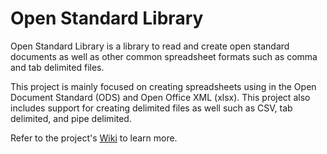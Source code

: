 # Open Standard Library

Open Standard Library is a library to read and create open standard documents as well as other common spreadsheet formats such as comma and tab delimited files. 

This project is mainly focused on creating spreadsheets using in the Open Document Standard (ODS) and Open Office XML (xlsx). 
This project also includes support for creating delimited files as well such as CSV, tab delimited, and pipe delimited.


Refer to the project's [Wiki](https://github.com/kupokev/open-standard-library/wiki) to learn more. 